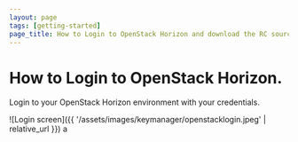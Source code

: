 ```yaml
---
layout: page
tags: [getting-started]
page_title: How to Login to OpenStack Horizon and download the RC source file
---
```


#   How to Login to OpenStack Horizon.

Login to your OpenStack Horizon environment with your credentials.

![Login screen]({{ '/assets/images/keymanager/openstacklogin.jpeg' | relative_url }})
a